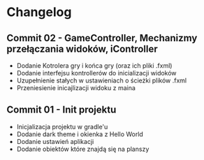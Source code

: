# Changelog

## Commit 02 - GameController, Mechanizmy przełączania widoków, iController

-   Dodanie Kotrolera gry i końca gry (oraz ich pliki .fxml)
-   Dodanie interfejsu kontrollerów do inicializacji widoków
-   Uzupełnienie stałych w ustawieniach o ścieżki plików .fxml
-   Przeniesienie inicajlizacji widoku z maina

## Commit 01 - Init projektu

-   Inicjalizacja projektu w gradle'u
-   Dodanie dark theme i okienka z Hello World
-   Dodanie ustawień aplikacji
-   Dodanie obiektów które znajdą się na planszy
